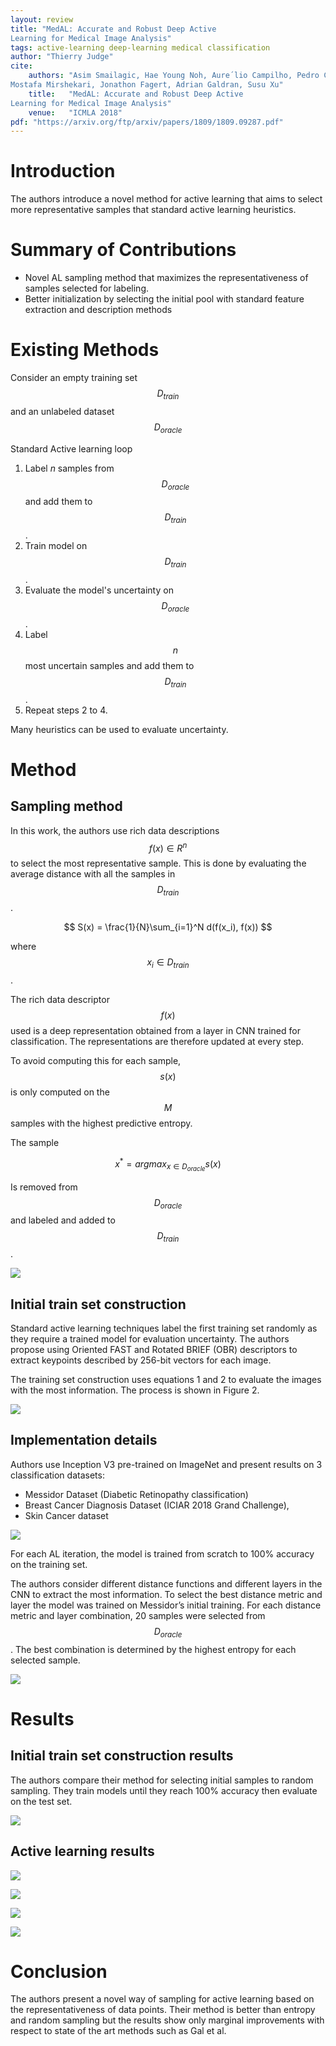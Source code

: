 ```yaml
---
layout: review
title: "MedAL: Accurate and Robust Deep Active
Learning for Medical Image Analysis"
tags: active-learning deep-learning medical classification
author: "Thierry Judge"
cite:
    authors: "Asim Smailagic, Hae Young Noh, Aure´lio Campilho, Pedro Costa, Devesh Walawalkar, Kartik Khandelwal,
Mostafa Mirshekari, Jonathon Fagert, Adrian Galdran, Susu Xu"
    title:   "MedAL: Accurate and Robust Deep Active
Learning for Medical Image Analysis"
    venue:   "ICMLA 2018"
pdf: "https://arxiv.org/ftp/arxiv/papers/1809/1809.09287.pdf"
---
```


# Introduction

The authors introduce a novel method for active learning that aims to select more representative samples that standard active learning heuristics. 

# Summary of Contributions

* Novel AL sampling method that maximizes the representativeness of samples selected for labeling.
* Better initialization by selecting the initial pool with standard feature extraction and description methods

# Existing Methods 

Consider an empty training set $$D_{train}$$ and an unlabeled dataset  $$D_{oracle}$$

Standard Active learning loop

1. Label $n$ samples from  $$D_{oracle}$$ and add them to $$D_{train}$$ .
2. Train model on $$D_{train}$$ .
3. Evaluate the model's uncertainty on $$D_{oracle}$$ .
4. Label $$n$$ most uncertain samples and add them to $$D_{train}$$ .
5. Repeat steps 2 to 4.

Many heuristics can be used to evaluate uncertainty. 

# Method

## Sampling method

In this work, the authors use rich data descriptions $$f(x) \in R^n$$ to select the most representative sample. This is done by evaluating the average distance with all the samples in $$D_{train}$$. 


$$
S(x) = \frac{1}{N}\sum_{i=1}^N d(f(x_i), f(x))
$$


where $$x_i \in D_{train}$$.  

The rich data descriptor $$f(x)$$ used is a deep representation obtained from a layer in CNN trained for classification. The representations are therefore updated at every step. 

To avoid computing this for each sample, $$s(x)$$ is only computed on the $$M$$ samples with the highest predictive entropy. 

The sample 


$$
x^* = argmax_{x \in D_{oracle}} s(x)
$$

Is removed from $$D_{oracle}$$ and labeled and added to $$D_{train}$$. 

![](/article/images/MedAL/method.jpg)

## Initial train set construction

Standard active learning techniques label the first training set randomly as they require a trained model for evaluation uncertainty. The authors propose using Oriented FAST and Rotated BRIEF (OBR) descriptors to extract keypoints described by 256-bit vectors for each image. 

The training set construction uses equations 1 and 2 to evaluate the images with the most information. The process is shown in Figure 2.  

![](/article/images/MedAL/method2.jpg)

## Implementation details

Authors use Inception V3 pre-trained on ImageNet and present results on 3 classification datasets: 

* Messidor Dataset (Diabetic Retinopathy classification)
* Breast Cancer Diagnosis Dataset (ICIAR 2018 Grand Challenge),  
* Skin Cancer dataset 

![](/article/images/MedAL/table1.jpg)

For each AL iteration, the model is trained from scratch to 100% accuracy on the training set. 

The authors consider different distance functions and different layers in the CNN to extract the most information.  To select the best distance metric and layer the model was trained on Messidor’s initial training. For each distance metric and layer combination, 20 samples were selected from $$D_{oracle}$$. The best combination is determined by the highest entropy for each selected sample. 

![](/article/images/MedAL/res1.jpg)

# Results 

## Initial train set construction results 

The authors compare their method for selecting initial samples to random sampling. They train models until they reach 100% accuracy then evaluate on the test set. 

![](/article/images/MedAL/res0.jpg)

## Active learning results 

![](/article/images/MedAL/res2.jpg)

![](/article/images/MedAL/res3.jpg)

![](/article/images/MedAL/res4.jpg)

![](/article/images/MedAL/res5.jpg)

# Conclusion

The authors present a novel way of sampling for active learning based on the representativeness of data points. Their method is better than entropy and random sampling but the results show only marginal improvements with respect to state of the art methods such as Gal et al. 

